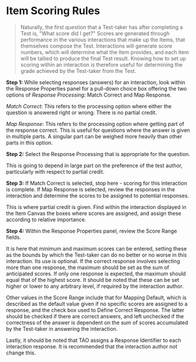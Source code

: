 # Item Scoring Rules

>Naturally, the first question that a Test-taker has after completing a Test is, "What score did I get?" Scores are generated through performance in the various interactions that make up the Items, that themselves compose the Test. Interactions will generate score numbers, which will determine what the Item provides, and each item will be tallied to produce the final Test result. Knowing how to set up scoring within an interaction is therefore useful for determining the grade achieved by the Test-taker from the Test.

**Step 1:** While selecting responses (answers) for an interaction, look within the Response Properties panel for a pull-down choice box offering the two options of *Response Processing*: Match Correct and Map Response.

*Match Correct:* This refers to the processing option where either the question is answered right or wrong. There is no partial credit.

*Map Response:* This refers to the processing option where getting part of the response correct. This is useful for questions where the answer is given in multiple parts. A singular part can be weighed more heavily than other parts in this option.

**Step 2:** Select the Response Processing that is appropriate for the question.

This is going to depend in large part on the preference of the test author, particularly with respect to partial credit.

**Step 3:** If Match Correct is selected, stop here - scoring for this interaction is complete. If Map Response is selected, review the responses in the interaction and determine the scores to be assigned to potential responses.

This is where partial credit is given. Find within the interaction displayed in the Item Canvas the boxes where scores are assigned, and assign these according to relative importance. 

**Step 4:** Within the Response Properties panel, review the Score Range fields.

It is here that minimum and maximum scores can be entered, setting these as the bounds by which the Test-taker can do no better or no worse in this interaction. Its use is optional. If the correct response involves selecting more than one response, the maximum should be set as the sum of anticipated scores. If only one response is expected, the maximum should equal that of the highest score. It should be noted that these can be set higher or lower to any arbitrary level, if required by the interaction author.

Other values in the Score Range include that for Mapping Default, which is described as the default value given if no specific scores are assigned to a response, and the check box used to Define Correct Response. The latter should be checked if there are correct answers, and left unchecked if the correctness of the answer is dependent on the sum of scores accumulated by the Test-taker in answering the interaction.

Lastly, it should be noted that TAO assigns a Response Identifier to each interaction response. It is recommended that the interaction author not change this.